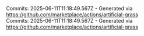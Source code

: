 Commits: 2025-06-11T11:18:49.567Z - Generated via https://github.com/marketplace/actions/artificial-grass
<br>
Commits: 2025-06-11T11:18:49.567Z - Generated via https://github.com/marketplace/actions/artificial-grass
<br>
